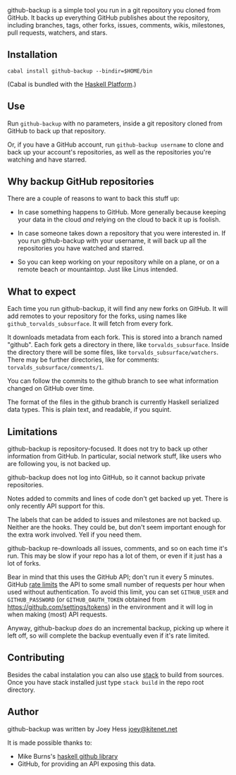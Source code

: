 github-backup is a simple tool you run in a git repository you cloned from
GitHub. It backs up everything GitHub publishes about the repository,
including branches, tags, other forks, issues, comments, wikis, milestones,
pull requests, watchers, and stars.

## Installation

    cabal install github-backup --bindir=$HOME/bin

(Cabal is bundled with the [Haskell Platform](http://www.haskell.org/platform/).)

## Use

  Run `github-backup` with no parameters, inside a git repository cloned
  from GitHub to back up that repository.

  Or, if you have a GitHub account, run `github-backup username`
  to clone and back up your account's repositories, as well
  as the repositories you're watching and have starred.

## Why backup GitHub repositories

There are a couple of reasons to want to back this stuff up:

* In case something happens to GitHub. More generally because
  keeping your data in the cloud *and* relying on the cloud to
  back it up is foolish.

* In case someone takes down a repository that you were interested in.
  If you run github-backup with your username, it will back up all 
  the repositories you have watched and starred.

* So you can keep working on your repository while on a plane, or
  on a remote beach or mountaintop. Just like Linus intended.

## What to expect

Each time you run github-backup, it will find any new forks on GitHub. It
will add remotes to your repository for the forks, using names like
`github_torvalds_subsurface`. It will fetch from every fork.

It downloads metadata from each fork. This is stored
into a branch named "github". Each fork gets a directory in there,
like `torvalds_subsurface`. Inside the directory there will be some
files, like `torvalds_subsurface/watchers`. There may be further
directories, like for comments: `torvalds_subsurface/comments/1`.

You can follow the commits to the github branch to see what information
changed on GitHub over time.

The format of the files in the github branch is currently Haskell
serialized data types. This is plain text, and readable, if you squint.

## Limitations

github-backup is repository-focused. It does not try to back up other
information from GitHub. In particular, social network stuff, like
users who are following you, is not backed up.

github-backup does not log into GitHub, so it cannot backup private
repositories.

Notes added to commits and lines of code don't get backed up yet.
There is only recently API support for this.

The labels that can be added to issues and milestones are not backed up.
Neither are the hooks. They could be, but don't seem important
enough for the extra work involved. Yell if you need them.

github-backup re-downloads all issues, comments, and so on
each time it's run. This may be slow if your repo has a lot of them,
or even if it just has a lot of forks.

Bear in mind that this uses the GitHub API; don't run it every 5 minutes.
GitHub [rate limits](http://developer.github.com/v3/#rate-limiting) the
API to some small number of requests per hour when used without
authentication. To avoid this limit, you can set `GITHUB_USER` and
`GITHUB_PASSWORD` (or `GITHUB_OAUTH_TOKEN` obtained from
<https://github.com/settings/tokens>) in the environment and
it will log in when making (most) API requests.

Anyway, github-backup *does* do an incremental backup, picking up where it
left off, so will complete the backup eventually even if it's rate limited.

## Contributing

Besides the cabal instalation you can also use [stack](https://www.stackage.org) to build from sources.
Once you have stack installed just type ```stack build``` in the repo root directory.

## Author

github-backup was written by Joey Hess <joey@kitenet.net>

It is made possible thanks to:

* Mike Burns's [haskell github library](http://hackage.haskell.org/package/github)
* GitHub, for providing an API exposing this data. 

